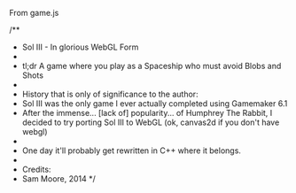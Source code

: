 From game.js

/**
 * Sol III - In glorious WebGL Form
 *
 * tl;dr A game where you play as a Spaceship who must avoid Blobs and Shots
 *
 * History that is only of significance to the author:
 * Sol III was the only game I ever actually completed using Gamemaker 6.1
 * After the immense... [lack of] popularity... of Humphrey The Rabbit, I decided to try porting Sol III to WebGL (ok, canvas2d if you don't have webgl)
 * 
 * One day it'll probably get rewritten in C++ where it belongs.
 * 
 * Credits:
 * Sam Moore, 2014
 */

